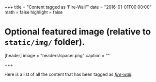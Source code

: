 +++
title = "Content tagged as 'Fire-Wall'"
date = "2016-01-01T00:00:00"
math = false
highlight = false

# Optional featured image (relative to `static/img/` folder).
[header]
image = "headers/spacer.png"
caption = ""

+++

Here is a list of all the content that has been tagged as *[fire-wall](https://f1.holisticinfosecforwebdevelopers.com/chap03.html#vps-identify-risks-lack-of-firewall)*.
